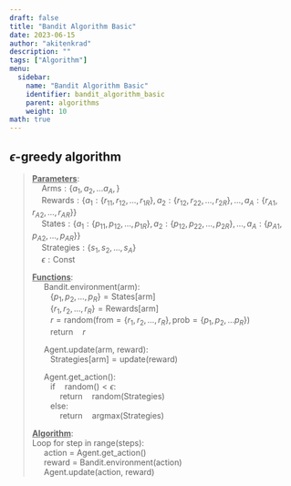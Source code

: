 ```yaml
---
draft: false
title: "Bandit Algorithm Basic"
date: 2023-06-15
author: "akitenkrad"
description: ""
tags: ["Algorithm"]
menu:
  sidebar:
    name: "Bandit Algorithm Basic"
    identifier: bandit_algorithm_basic
    parent: algorithms
    weight: 10
math: true
---
```


## $\epsilon$-greedy algorithm

> <u>**Parameters**</u>:  
$\quad \text{Arms}: \lbrace a_1, a_2, \ldots a_A, \rbrace$  
$\quad \text{Rewards}: \lbrace a_1: \lbrace r_{11}, r_{12}, \ldots, r_{1R} \rbrace, a_2: \lbrace r_{12}, r_{22}, \ldots, r_{2R} \rbrace, \ldots, a_A: \lbrace r_{A1}, r_{A2}, \ldots, r_{AR} \rbrace \rbrace$  
$\quad \text{States}: \lbrace a_1: \lbrace p_{11}, p_{12}, \ldots, p_{1R} \rbrace, a_2: \lbrace p_{12}, p_{22}, \ldots, p_{2R} \rbrace, \ldots, a_A: \lbrace p_{A1}, p_{A2}, \ldots, p_{AR} \rbrace \rbrace$  
$\quad \text{Strategies}: \lbrace s_1, s_2, \ldots, s_A \rbrace$  
$\quad \epsilon : \text{Const}$  
>  
> <u>**Functions**</u>:  
$\quad$ Bandit.environment(arm):  
$\qquad \lbrace p_1, p_2, \ldots, p_R \rbrace = \text{States} \lbrack\text{arm}\rbrack$  
$\qquad \lbrace r_1, r_2, \ldots, r_R \rbrace = \text{Rewards} \lbrack\text{arm}\rbrack$  
$\qquad r = \text{random}(\text{from}=\lbrace r_1, r_2, \ldots, r_R \rbrace, \text{prob}=\lbrace p_1, p_2, \ldots p_R \rbrace)$  
$\qquad \text{return} \quad r$  
>  
>$\quad$ Agent.update(arm, reward):  
$\qquad \text{Strategies} \lbrack \text{arm} \rbrack = \text{update}(\text{reward})$  
>  
>$\quad$ Agent.get_action():  
$\qquad \text{if} \quad \text{random()} < \epsilon:$  
$\qquad\quad \text{return} \quad \text{random}(\text{Strategies})$  
$\qquad \text{else}:$  
$\qquad\quad \text{return} \quad \text{argmax}(\text{Strategies})$  
>  
> <u>**Algorithm**</u>:  
> Loop for step in range(steps):  
> $\quad$ action = Agent.get_action()  
> $\quad$ reward = Bandit.environment(action)  
> $\quad$ Agent.update(action, reward)

